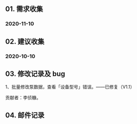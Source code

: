 ## 01. 需求收集

### 2020-11-10


## 02. 建议收集

### 2020-10-10


## 03. 修改记录及 bug

1、批量修改泵数据，查看「设备型号」错误。——已修复（V1.1）

贡献者：李侦糠。

## 04. 邮件记录